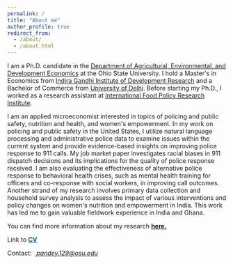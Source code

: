 ```yaml
---
permalink: /
title: "About me"
author_profile: true
redirect_from: 
  - /about/
  - /about.html
---
```

I am a Ph.D. candidate in the [Department of Agricultural, Environmental, and Development Economics](https://aede.osu.edu/home "Department of Agricultural, Environmental, and Development Economics") at the Ohio State University. I hold a Master's in Economics from [Indira Gandhi Institute of Development Research](http://www.igidr.ac.in/ "Indira Gandhi Institute of Development Research") and a Bachelor of Commerce from [University of Delhi](http://www.du.ac.in/ "University of Delhi"). Before starting my Ph.D., I worked as a research assistant at [International Food Policy Research Institute](https://www.ifpri.org/ "International Food Policy Research Institute").<br />

I am an applied microeconomist interested in topics of policing and public safety, nutrition and health, and women's empowerment. In my work on policing and public safety in the United States, I utilize natural language processing and administrative police data to examine issues within the current system and provide evidence-based insights on improving  police response to 911 calls. My job market paper investigates racial biases in 911 dispatch decisions and its implications for the quality of police response received. I am also evaluating the effectiveness of alternative police response to behavioral health crises, such as mental health training for officers and co-response with social workers, in improving call outcomes. Another strand of my research involves primary data collection and household survey analysis to assess the impact of various interventions and policy changes on women's nutrition and empowerment in India. This work has led me to gain valuable fieldwork experience in India and Ghana.    

You can find more information about my research [**here.**](/publication_final/)     

Link to <a style="color:#055c9d;" href="/files/CV/Shinjini_CV.pdf"> <b>CV</b></a>

Contact:&ensp;_<ins> pandey.129@osu.edu </ins>_ 

<!---
<address style="text-align:left;font-size:0.7em;color:#000000;font-family:Times New Roman">
	317 Ag. Administration Bldg. <br /> 2120 Fyffe Rd., Columbus, OH 43210 <br /> Email: <ins> pandey.129@osu.edu </ins> <br /> Pronouns: she/her/hers
</address>
-->
